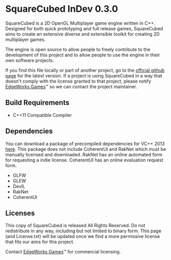 SquareCubed InDev 0.3.0
=======================
SquareCubed is a 2D OpenGL Multiplayer game engine written
in C++. Designed for both quick prototyping and full release
games, SquareCubed aims to create an extensive diverse and
extensible toolkit for creating 2D multiplayer games.

The engine is open source to allow people to freely
contribute to the development of this project and to allow
people to use the engine in their own software projects.

If you find this file locally or part of another project, go
to the [official github page](https://github.com/LaylConway/SquareCubed/)
for the latest version. If a project is using SquareCubed in
a way that doesn't comply with the license granted to that
project, please notify [EdgeWorks Games](http://edgeworksgames.com/home/contact)&trade;
so we can contact the project maintainer.

Build Requirements
------------------
- C++11 Compatible Compiler

Dependencies
------------
You can download a package of precompiled dependencies for VC++ 2013 [here](https://dl.dropboxusercontent.com/u/69844866/Dependencies.zip).
This package does not include CoherentUI and RakNet which must be manually licensed and downloaded.
RakNet has an online automated form for requesting a indie license. CoherentUI has an online evaluation request form.
- GLFW
- GLEW
- DevIL
- RakNet
- CoherentUI

Licenses
--------
This copy of SquareCubed is released All Rights Reserved.
Do not redistribute in any way, including but not limited
to binary form. This page (and License.txt) will be updated
once we find a more permissive license that fits our aims
for this project.

Contact [EdgeWorks Games](http://EdgeWorksGames.com/Home/Contact)&trade; for commercial licensing.